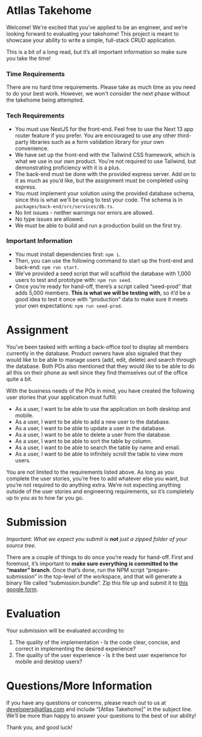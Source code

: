 # Atllas Takehome

Welcome! We're excited that you’ve applied to be an engineer, and we’re looking forward to
evaluating your takehome! This project is meant to showcase your ability to write a
simple, full-stack CRUD application.

This is a bit of a long read, but it’s all important information so make sure you take the time!

### Time Requirements

There are no hard time requirements. Please take as much time as you need to do your best work.
However, we won't consider the next phase without the takehome being attempted.

### Tech Requirements

* You must use NextJS for the front-end. Feel free to use the Next 13 app router feature if you
  prefer. You are encouraged to use any other third-party libraries such as a form validation
  library for your own convenience.
* We have set up the front-end with the Tailwind CSS framework, which is what we use in our own
  product. You're not required to use Tailwind, but demonstrating proficiency with it is a plus.
* The back-end must be done with the provided express server. Add on to it as much as you’d like,
  but the assignment must be completed using express.
* You must implement your solution using the provided database schema, since this is what we'll be
  using to test your code. The schema is in `packages/back-end/src/services/db.ts`.
* No lint issues - neither warnings nor errors are allowed.
* No type issues are allowed.
* We must be able to build and run a production build on the first try.

### Important Information

* You must install dependencies first: `npm i`.
* Then, you can use the following command to start up the front-end and back-end: `npm run start`.
* We've provided a seed script that will scaffold the database with 1,000 users to test and prototype
  with: `npm run seed`.
* Once you’re ready for hand-off, there’s a script called “seed-prod” that adds 5,000 members.
  **This is what we will be testing with**, so it’d be a good idea to test it once with “production”
  data to make sure it meets your own expectations: `npm run seed-prod`.

# Assignment

You've been tasked with writing a back-office tool to display all members currently in the database.
Product owners have also signaled that they would like to be able to manage users (add, edit,
delete) and search through the database. Both POs also mentioned that they would like to be able to
do all this on their phone as well since they find themselves out of the office quite a bit.

With the business needs of the POs in mind, you have created the following user stories that your
application must fulfill:

* As a user, I want to be able to use the application on both desktop and mobile.
* As a user, I want to be able to add a new user to the database.
* As a user, I want to be able to update a user in the database.
* As a user, I want to be able to delete a user from the database.
* As a user, I want to be able to sort the table by column.
* As a user, I want to be able to search the table by name and email.
* As a user, I want to be able to infinitely scroll the table to view more users.

You are not limited to the requirements listed above. As long as you complete the
user stories, you’re free to add whatever else you want, but you’re not required to do
anything extra. We’re not expecting anything outside of the user stories and engineering
requirements, so it’s completely up to you as to how far you go.

# Submission

_Important: What we expect you submit is **not** just a zipped folder of your source tree._

There are a couple of things to do once you’re ready for hand-off. First and foremost, it’s
important to **make sure everything is committed to the “master” branch**. Once that’s done, run the
NPM script “prepare-submission” in the top-level of the workspace, and that will generate a binary
file called “submission.bundle”. Zip this file up and submit it
to [this google form](https://forms.gle/wLifwTeipsfshekw9).

# Evaluation

Your submission will be evaluated according to:
1. The quality of the implementation - Is the code clear, concise, and correct in implementing the desired experience?
2. The quality of the user experience - Is it the best user experience for mobile and desktop users?

# Questions/More Information

If you have any questions or concerns, please reach out to us
at [developers@atllas.com](mailto:developers@atllas.com?subject=[Atllas%20Takehome]%20) and include
“[Atllas Takehome]” in the subject line. We’ll be more than happy to answer your questions to the
best of our ability!

Thank you, and good luck!